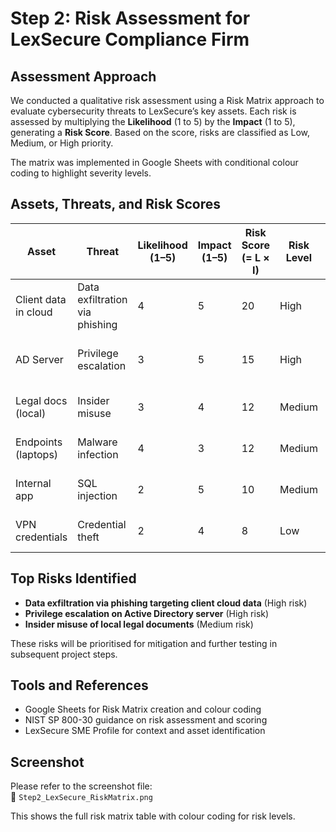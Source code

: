 # Step 2: Risk Assessment for LexSecure Compliance Firm

## Assessment Approach

We conducted a qualitative risk assessment using a Risk Matrix approach to evaluate cybersecurity threats to LexSecure’s key assets. Each risk is assessed by multiplying the **Likelihood** (1 to 5) by the **Impact** (1 to 5), generating a **Risk Score**. Based on the score, risks are classified as Low, Medium, or High priority.

The matrix was implemented in Google Sheets with conditional colour coding to highlight severity levels.

## Assets, Threats, and Risk Scores

| Asset               | Threat                          | Likelihood (1–5) | Impact (1–5) | Risk Score (= L × I) | Risk Level        | Mitigation Strategy            |
|---------------------|----------------------------------|------------------|--------------|-----------------------|--------------------|-------------------------------|
| Client data in cloud| Data exfiltration via phishing   | 4                | 5            | 20                    | High               | Enable DLP, enforce IAM       |
| AD Server           | Privilege escalation             | 3                | 5            | 15                    | High               | Enable MFA, monitor logs      |
| Legal docs (local)  | Insider misuse                   | 3                | 4            | 12                    | Medium             | User training, audit trails   |
| Endpoints (laptops) | Malware infection                | 4                | 3            | 12                    | Medium             | EDR tools, antivirus updates  |
| Internal app        | SQL injection                    | 2                | 5            | 10                    | Medium             | Secure coding, WAF            |
| VPN credentials     | Credential theft                 | 2                | 4            | 8                     | Low                | Strong passwords, MFA         |

## Top Risks Identified

- **Data exfiltration via phishing targeting client cloud data** (High risk)  
- **Privilege escalation on Active Directory server** (High risk)  
- **Insider misuse of local legal documents** (Medium risk)  

These risks will be prioritised for mitigation and further testing in subsequent project steps.

## Tools and References

- Google Sheets for Risk Matrix creation and colour coding  
- NIST SP 800-30 guidance on risk assessment and scoring  
- LexSecure SME Profile for context and asset identification  

## Screenshot

Please refer to the screenshot file:  
📎 `Step2_LexSecure_RiskMatrix.png`

This shows the full risk matrix table with colour coding for risk levels.

